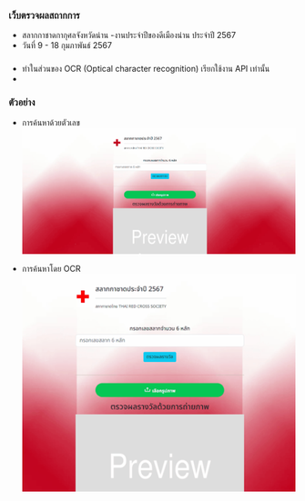 ### เว็บตรวจผลสถากการ 
- สลากกาชาดกากุศลจังหวัดน่าน -งานประจำปีของดีเมืองน่าน ประจำปี  2567
- วันที่  9 - 18 กุมภาพันธ์ 2567 
  
### 
- ทำในส่วนของ  OCR  (Optical character recognition) เรียกใช้งาน API เท่านั้น
- 
### ตัวอย่าง 
- การค้นหาด้วยตัวเลข
![หน้าเว็บ](./documents/doc.gif)

- การค้นหาโดย  OCR
![การค้นหาโดย OCR](documents//ocr.gif)

